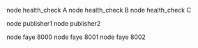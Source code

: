 node health_check A
node health_check B
node health_check C

node publisher1
node publisher2

node faye 8000
node faye 8001
node faye 8002
